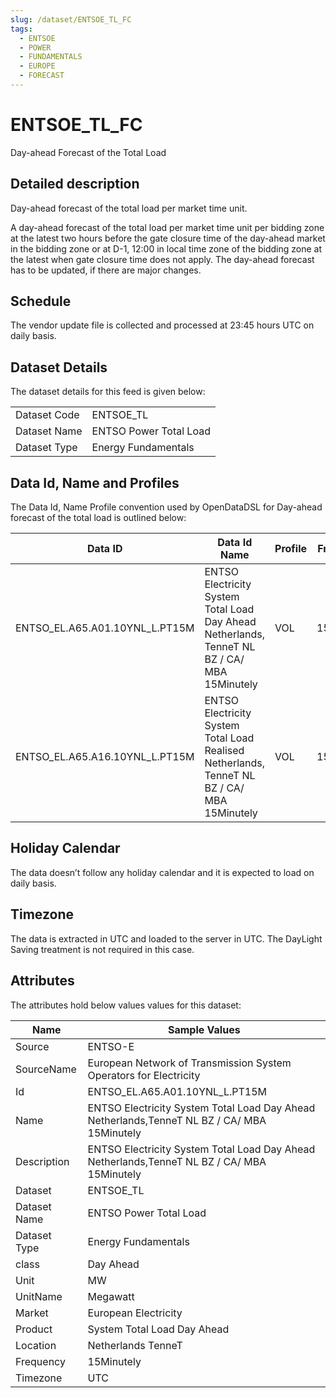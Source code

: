 ```yaml
---
slug: /dataset/ENTSOE_TL_FC
tags:
  - ENTSOE
  - POWER
  - FUNDAMENTALS
  - EUROPE
  - FORECAST
---
```

ENTSOE_TL_FC
============================================================

Day-ahead Forecast of the Total Load  

## Detailed description

Day-ahead forecast of the total load per market time unit.

A day-ahead forecast of the total load per market time unit per bidding zone at the latest two hours before the gate closure time of the day-ahead market in the bidding zone or at D-1, 12:00 in local time zone of the bidding zone at the latest when gate closure time does not apply. The day-ahead forecast has to be updated, if there are major changes.

## Schedule

The vendor update file is collected and processed at 23:45 hours UTC on daily basis.

## Dataset Details

The dataset details for this feed is given below:

|||
|-|-|
|Dataset Code|ENTSOE_TL|
|Dataset Name|ENTSO Power Total Load|
|Dataset Type|Energy Fundamentals|

## Data Id, Name and Profiles

The Data Id, Name Profile convention used by OpenDataDSL for Day-ahead forecast of the total load is outlined below:

|**Data ID**|**Data Id Name**|**Profile**|**Frequency**|**Unit**|
|-|-|-|-|-
|ENTSO\_EL.A65.A01.10YNL\_L.PT15M|ENTSO Electricity System Total Load Day Ahead Netherlands, TenneT NL BZ / CA/ MBA 15Minutely|VOL|15Minutely|MW|
|ENTSO\_EL.A65.A16.10YNL\_L.PT15M|ENTSO Electricity System Total Load Realised Netherlands, TenneT NL BZ / CA/ MBA 15Minutely|VOL|15Minutely|MW|

## Holiday Calendar

The data doesn’t follow any holiday calendar and it is expected to load on daily basis.

## Timezone

The data is extracted in UTC and loaded to the server in UTC. The DayLight Saving treatment is not required in this case.

## Attributes

The attributes hold below values values for this dataset:

|**Name**|**Sample Values**|
|-|-|
|Source|ENTSO-E|
|SourceName|European Network of Transmission System Operators for Electricity|
|Id|ENTSO\_EL.A65.A01.10YNL\_L.PT15M|
|Name|ENTSO Electricity System Total Load Day Ahead Netherlands,TenneT NL BZ / CA/ MBA 15Minutely|
|Description|ENTSO Electricity System Total Load Day Ahead Netherlands,TenneT NL BZ / CA/ MBA 15Minutely|
|Dataset|ENTSOE_TL|
|Dataset Name|ENTSO Power Total Load|
|Dataset Type|Energy Fundamentals|
|class|Day Ahead|
|Unit|MW|
|UnitName|Megawatt|
|Market|European Electricity|
|Product|System Total Load Day Ahead|
|Location|Netherlands TenneT|
|Frequency|15Minutely|
|Timezone|UTC|
